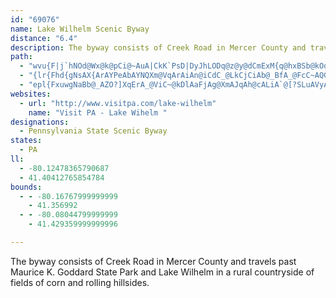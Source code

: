 ```yaml
---
id: "69076"
name: Lake Wilhelm Scenic Byway
distance: "6.4"
description: The byway consists of Creek Road in Mercer County and travels past Maurice K. Goddard State Park and Lake Wilhelm in a rural countryside of fields of corn and rolling hillsides.
path:
  - "wvu{F|j`hNOd@Wx@k@pCi@~AuA|CkK`PsD|DyJhLODq@z@y@dCmExM{q@hxBSb@kOdf@eBnGkAhE}@zCkAbE_AtAs@`@kAb@iDIuEu@sDCuARu@d@W?{@t@{@^GBMJ"
  - "{lr{Fhd{gNsAX{ArAYPeAbAYNQXm@VqArAiAn@iCdC_@LkCjCiAb@_BfA_@FcC~AQGgA|@M?yAnAo@t@uAzAqExFkBnCcE~IqGrOEn@g@h@wHtSMJg@lBi@fAoDrN_Nzi@?|@"
  - "epl{FxuwgNaBb@_AZO?]XqErA_@ViC~@kDlAaFjAg@XmAJqAh@cALiA`@[?SLuAVyAv@qCtDwDtC_@tDKtCkBbFeEnAgJi@_L[q@HcDZcEdAwDdDyZnX_JhEkF~GsI?e@i@mAAg@N_Az@cFbEoCjCYn@"
websites:
  - url: "http://www.visitpa.com/lake-wilhelm"
    name: "Visit PA - Lake Wihelm "
designations:
  - Pennsylvania State Scenic Byway
states:
  - PA
ll:
  - -80.12478365790687
  - 41.40412765854784
bounds:
  - - -80.16767999999999
    - 41.356992
  - - -80.08044799999999
    - 41.429359999999996

---
```


The byway consists of Creek Road in Mercer County and travels past Maurice K. Goddard State Park and Lake Wilhelm in a rural countryside of fields of corn and rolling hillsides.
